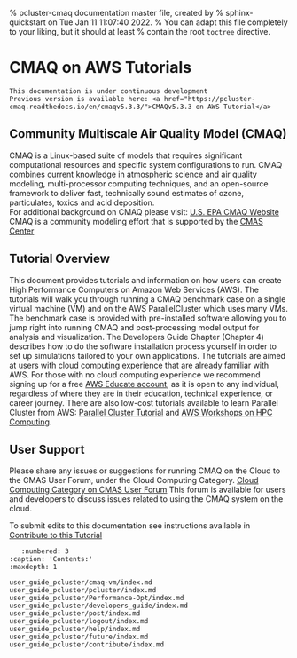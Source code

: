 % pcluster-cmaq documentation master file, created by
%   sphinx-quickstart on Tue Jan 11 11:07:40 2022.
%   You can adapt this file completely to your liking, but it should at least
%   contain the root `toctree` directive.

# CMAQ on AWS Tutorials

```{warning}
This documentation is under continuous development
Previous version is available here: <a href="https://pcluster-cmaq.readthedocs.io/en/cmaqv5.3.3/">CMAQv5.3.3 on AWS Tutorial</a>
```

## Community Multiscale Air Quality Model (CMAQ)

CMAQ is a Linux-based suite of models that requires significant computational resources and specific system configurations to run. CMAQ combines current knowledge in atmospheric science and air quality modeling, multi-processor computing techniques, and an open-source framework to deliver fast, technically sound estimates of ozone, particulates, toxics and acid deposition. <br>
For additional background on CMAQ please visit: <a href="http://www.epa.gov/CMAQ">U.S. EPA CMAQ Website</a> <br>
CMAQ is a community modeling effort that is supported by the <a href="http://www.cmascenter.org">CMAS Center</a> <br>

## Tutorial Overview

This document provides tutorials and information on how users can create High Performance Computers on Amazon Web Services (AWS). The tutorials will walk you through running a CMAQ benchmark case on a single virtual machine (VM) and on the AWS ParallelCluster which uses many VMs. The benchmark case is provided with pre-installed software allowing you to jump right into running CMAQ and post-processing model output for analysis and visualization.  The Developers Guide Chapter (Chapter 4) describes how to do the software installation process yourself in order to set up simulations tailored to your own applications.  The tutorials are aimed at users with cloud computing experience that are already familiar with AWS.  For those with no cloud computing experience we recommend signing up for a free <a href="https://aws.amazon.com/education/awseducate/">AWS Educate account</a>, as it is open to any individual, regardless of where they are in their education, technical experience, or career journey. There are also low-cost tutorials available to learn Parallel Cluster from AWS: <a href="https://catalog.us-east-1.prod.workshops.aws/workshops/6735ed89-c2de-4180-904c-40ac9fba7419/en-US/intro">Parallel Cluster Tutorial</a> and <a href="https://workshops.aws/categories/HPC">AWS Workshops on HPC Computing</a>.

## User Support

Please share any issues or suggestions for running CMAQ on the Cloud to the CMAS User Forum, under the Cloud Computing Category. <a href="https://forum.cmascenter.org/t/about-the-cloud-computing-category/4285">Cloud Computing Category on CMAS User Forum</a> This forum is available for users and developers to discuss issues related to using the CMAQ system on the cloud. 

To submit edits to this documentation see instructions available in <a href="https://cyclecloud-cmaq.readthedocs.io/en/latest/user_guide_cyclecloud/contribute/contribute.html">Contribute to this Tutorial</a>


```{toctree}
   :numbered: 3
:caption: 'Contents:'
:maxdepth: 1

user_guide_pcluster/cmaq-vm/index.md
user_guide_pcluster/pcluster/index.md
user_guide_pcluster/Performance-Opt/index.md
user_guide_pcluster/developers_guide/index.md
user_guide_pcluster/post/index.md
user_guide_pcluster/logout/index.md
user_guide_pcluster/help/index.md
user_guide_pcluster/future/index.md
user_guide_pcluster/contribute/index.md
```
